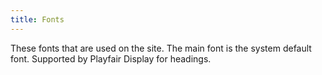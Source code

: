```yaml
---
title: Fonts
---
```


These fonts that are used on the site. The main font is the system default font. Supported by Playfair Display for headings. 
